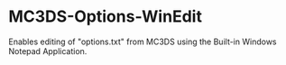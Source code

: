 # MC3DS-Options-WinEdit
Enables editing of "options.txt" from MC3DS using the Built-in Windows Notepad Application.
